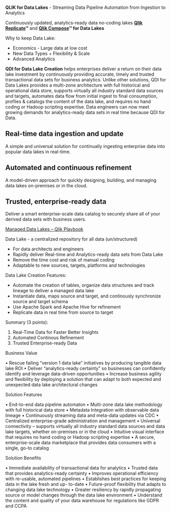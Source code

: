 **QLIK for Data Lakes** - Streaming Data Pipeline Automation from Ingestion to Analytics

Continuously updated, analytics-ready data no-coding lakes **[Qlik Replicate](./Qlik.Replicate.md)™** and **[Qlik Compose](./Qlik.Compose.md)™ for Data Lakes**

Why to keep Data Lake:
- Economics - Large data at low cost
- New Data Types + Flexibility & Scale
- Advanced Analytics

**QDI for Data Lake Creation** helps enterprises deliver a return on their data lake investment by continuously providing accurate, timely and trusted transactional data sets for business analytics. Unlike other solutions, QDI for Data Lakes provides a multi-zone architecture with full historical and operational data store, supports virtually all industry standard data sources and targets, automates data flow from initial ingest to final consumption, profiles & catalogs the content of the data lake, and requires no hand coding or Hadoop scripting expertise. Data engineers can now meet growing demands for analytics-ready data sets in real time because QDI for Data.

## Real-time data ingestion and update

A simple and universal solution for continually ingesting enterprise data into popular data lakes in real-time.

## Automated and continuous refinement

A model-driven approach for quickly designing, building, and managing data lakes on-premises or in the cloud.

## Trusted, enterprise-ready data

Deliver a smart enterprise-scale data catalog to securely share all of your derived data sets with business users.

[Managed Data Lakes – Qlik Playbook](https://playbook.qlik.com/?page_id=5601)

Data Lake - a centralized repository for all data (un/structured)

- For data architects and engineers
- Rapidly deliver Real-time and Analytics-ready data sets from Data Lake
- Remove the time cost and risk of manual coding
- Adaptable to new sources, targets, platforms and technologies

Data Lake Creation Features:

- Automate the creation of tables, organize data structures and track lineage to deliver a managed data lake
- Instantiate data, maps source and target, and continously synchronize source and target schema
- Use Apache Spark and Apache Hive for refinement
- Replicate data in real time from source to target

Summary (3 points):

1. Real-Time Data for Faster Better Insights
2. Automated Continous Refinement
3. Trusted Enterprise-ready Data

Business Value

• Rescue failing “version 1 data lake” initiatives by producing tangible data lake ROI
• Deliver “analytics-ready certainty” so businesses can confidently identify and leverage data-driven opportunities
• Increase business agility and flexibility by deploying a solution that can adapt to both expected and unexpected data lake architectural changes

Solution Features

• End-to-end data pipeline automaton
• Multi-zone data lake methodology with full historical data store
• Metadata Integration with observable data lineage
• Continuously streaming data and meta-data updates via CDC
• Centralized enterprise-grade administration and management
• Universal connectivity – supports virtually all industry standard data sources and data lake targets, whether on-premises or in the cloud
• Intuitive visual interface that requires no hand coding or Hadoop scripting expertise
• A secure, enterprise-scale data marketplace that provides data consumers with a single, go-to catalog

Solution Benefits

• Immediate availability of transactional data for analytics
• Trusted data that provides analytics-ready certainty
• Improves operational efficiency with re-usable, automated pipelines
• Establishes best practices for keeping data in the lake fresh and up- to-date
• Future-proof flexibility that adapts to changing data lake technology
• Greater resiliency by rapidly propagating source or model changes through the data lake environment
• Understand the content and quality of your data warehouse for regulations like GDPR and CCPA